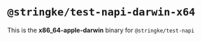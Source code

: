# `@stringke/test-napi-darwin-x64`

This is the **x86_64-apple-darwin** binary for `@stringke/test-napi`
